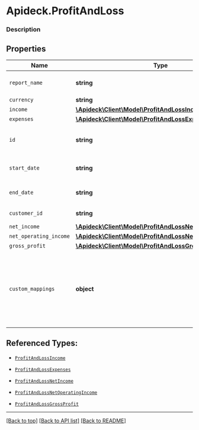 # Apideck.ProfitAndLoss

### Description

## Properties
Name | Type | Description | Notes
------------ | ------------- | ------------- | -------------
`report_name` | **string** | The name of the report | 
`currency` | **string** |  | 
`income` | [**\Apideck\Client\Model\ProfitAndLossIncome**](ProfitAndLossIncome.md) |  | 
`expenses` | [**\Apideck\Client\Model\ProfitAndLossExpenses**](ProfitAndLossExpenses.md) |  | 
`id` | **string** | A unique identifier for an object. | [optional] 
`start_date` | **string** | The start date of the report | [optional] 
`end_date` | **string** | The start date of the report | [optional] 
`customer_id` | **string** | Customer id | [optional] 
`net_income` | [**\Apideck\Client\Model\ProfitAndLossNetIncome**](ProfitAndLossNetIncome.md) |  | [optional] 
`net_operating_income` | [**\Apideck\Client\Model\ProfitAndLossNetOperatingIncome**](ProfitAndLossNetOperatingIncome.md) |  | [optional] 
`gross_profit` | [**\Apideck\Client\Model\ProfitAndLossGrossProfit**](ProfitAndLossGrossProfit.md) |  | [optional] 
`custom_mappings` | **object** | When custom mappings are configured on the resource, the result is included here. | [optional] 





## Referenced Types:


* [`ProfitAndLossIncome`](ProfitAndLossIncome.md)
* [`ProfitAndLossExpenses`](ProfitAndLossExpenses.md)




* [`ProfitAndLossNetIncome`](ProfitAndLossNetIncome.md)
* [`ProfitAndLossNetOperatingIncome`](ProfitAndLossNetOperatingIncome.md)
* [`ProfitAndLossGrossProfit`](ProfitAndLossGrossProfit.md)


---

[[Back to top]](#) [[Back to API list]](../../../../README.md#documentation-for-api-endpoints) [[Back to README]](../../../../README.md)


